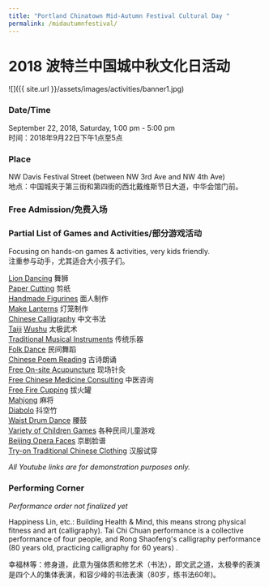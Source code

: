 ```yaml
---
title: "Portland Chinatown Mid-Autumn Festival Cultural Day "
permalink: /midautumnfestival/
---
```


# 2018 波特兰中国城中秋文化日活动

![]({{ site.url }}/assets/images/activities/banner1.jpg)

### Date/Time

September 22, 2018, Saturday, 1:00 pm - 5:00 pm<br/>
时间：2018年9月22日下午1点至5点

### Place

NW Davis Festival Street (between NW 3rd Ave and NW 4th Ave)<br/>
地点：中国城夹于第三街和第四街的西北戴维斯节日大道，中华会馆门前。

### Free Admission/免费入场

### Partial List of Games and Activities/部分游戏活动

Focusing on hands-on games & activities, very kids friendly.<br/>
注重参与动手，尤其适合大小孩子们。

[Lion Dancing](https://www.youtube.com/watch?v=n-0DJzxUdTE) 舞狮<br/>
[Paper Cutting](https://www.youtube.com/watch?v=mrLvaytBsB4) 剪纸<br/>
[Handmade Figurines](https://www.youtube.com/watch?v=_naBnK_QXTk) 面人制作<br/>
[Make Lanterns](https://www.youtube.com/watch?v=CeZKYGmuZn0) 灯笼制作<br/>
[Chinese Calligraphy](https://www.youtube.com/watch?v=LBpu5QdQ_yc) 中文书法<br/>
[Taiji](https://www.youtube.com/watch?v=xlHGjYHyjmM) [Wushu](https://www.youtube.com/watch?v=kElA7iISryI) 太极武术<br/>
[Traditional Musical Instruments](https://www.youtube.com/watch?v=Z-Tt7pld81o) 传统乐器<br/>
[Folk Dance](https://www.youtube.com/watch?v=7bj7JjLzBfM) 民间舞蹈<br/>
[Chinese Poem Reading](https://www.youtube.com/watch?v=82jcwYdKPTY) 古诗朗诵<br/>
[Free On-site Acupuncture](https://www.youtube.com/watch?v=9pQ2H1EaXWY) 现场针灸<br/>
[Free Chinese Medicine Consulting](https://www.youtube.com/watch?v=XbLAoUG3wmY) 中医咨询<br/>
[Free Fire Cupping](https://www.youtube.com/watch?v=9K0WQNnFFsc) 拔火罐<br/>
[Mahjong](https://www.youtube.com/watch?v=tRCb_LOkEmQ) 麻将<br/>
[Diabolo](https://www.youtube.com/watch?v=50gu3sHne3k) 抖空竹<br/>
[Waist Drum Dance](https://www.youtube.com/watch?v=fPHlxQBzj0M) 腰鼓<br/>
[Variety of Children Games](https://www.youtube.com/watch?v=RgTstkFGaB4) 各种民间儿童游戏<br/>
[Beijing Opera Faces](https://youtu.be/7JuFBD-M2A0) 京剧脸谱 <br/>
[Try-on Traditional Chinese Clothing](https://www.youtube.com/watch?v=6UrgHiCarE0) 汉服试穿

*All Youtube links are for demonstration purposes only.*

### Performing Corner

*Performance order not finalized yet*

Happiness Lin, etc.: Building Health & Mind, this means strong physical fitness and art (calligraphy). Tai Chi Chuan performance is a collective performance of four people, and Rong Shaofeng's calligraphy performance (80 years old, practicing calligraphy for 60 years) .

幸福林等：修身道，此意为强体质和修艺术（书法），即文武之道，太极拳的表演是四个人的集体表演，和容少峰的书法表演（80岁，练书法60年)。
